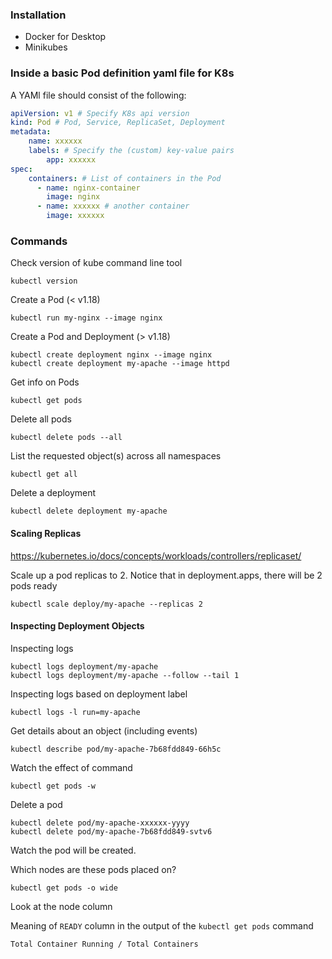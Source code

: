 ### Installation
- Docker for Desktop
- Minikubes

### Inside a basic Pod definition yaml file for K8s
A YAMl file should consist of the following:
```yaml
apiVersion: v1 # Specify K8s api version
kind: Pod # Pod, Service, ReplicaSet, Deployment
metadata:
    name: xxxxxx
    labels: # Specify the (custom) key-value pairs
        app: xxxxxx
spec:
    containers: # List of containers in the Pod
      - name: nginx-container
        image: nginx
      - name: xxxxxx # another container
        image: xxxxxx
```

### Commands
Check version of kube command line tool
```
kubectl version
```

Create a Pod (< v1.18)
```
kubectl run my-nginx --image nginx
```

Create a Pod and Deployment (> v1.18)
```
kubectl create deployment nginx --image nginx
kubectl create deployment my-apache --image httpd
```

Get info on Pods
```
kubectl get pods
```
Delete all pods
```
kubectl delete pods --all
```

List the requested object(s) across all namespaces
```
kubectl get all
```
Delete a deployment
```
kubectl delete deployment my-apache
```

#### Scaling Replicas
https://kubernetes.io/docs/concepts/workloads/controllers/replicaset/

Scale up a pod replicas to 2. Notice that in deployment.apps, there will be 2 pods ready
```
kubectl scale deploy/my-apache --replicas 2
```

#### Inspecting Deployment Objects

Inspecting logs
```
kubectl logs deployment/my-apache
kubectl logs deployment/my-apache --follow --tail 1
```

Inspecting logs based on deployment label
```
kubectl logs -l run=my-apache
```

Get details about an object (including events)
```
kubectl describe pod/my-apache-7b68fdd849-66h5c
```
Watch the effect of command
```
kubectl get pods -w
```
Delete a pod
```
kubectl delete pod/my-apache-xxxxxx-yyyy
kubectl delete pod/my-apache-7b68fdd849-svtv6
```
Watch the pod will be created.

Which nodes are these pods placed on?
```
kubectl get pods -o wide
```
Look at the node column

Meaning of `READY` column in the output of the `kubectl get pods` command
```
Total Container Running / Total Containers
```